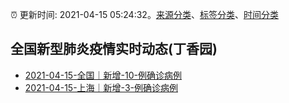 :alarm_clock: 更新时间: 2021-04-15 05:24:32。[来源分类](../README.md)、[标签分类](../TAGS.md)、[时间分类](../TIMELINE.md)

## 全国新型肺炎疫情实时动态(丁香园)




- [2021-04-15-全国｜新增-10-例确诊病例](http://app.cctv.com/special/cportal/detail/arti/index.html?id=Artie3A0eZQlCDHjwa68erTC210415&isfromapp=1) 
- [2021-04-15-上海｜新增-3-例确诊病例](http://app.cctv.com/special/cportal/detail/arti/index.html?id=ArtivcUl6WVJehESTvW4fmmr210415&isfromapp=1) 